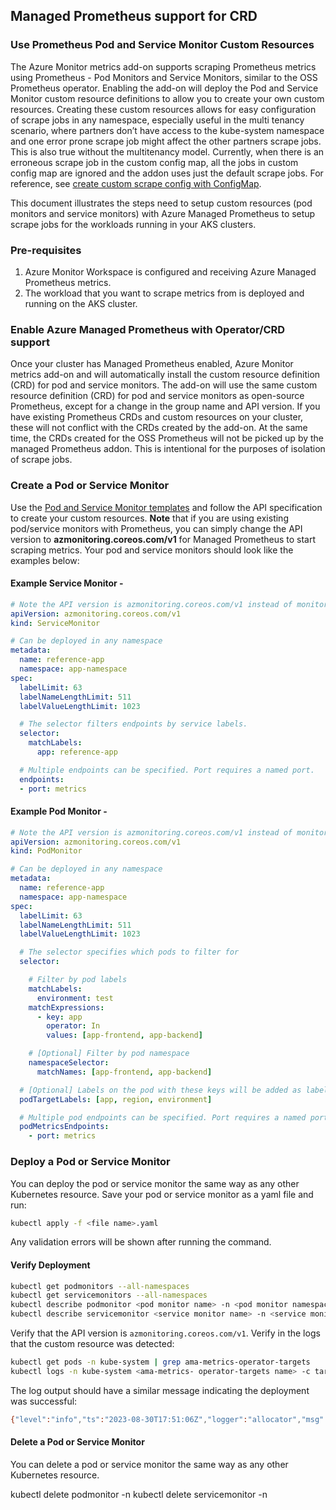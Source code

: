 ## Managed Prometheus support for CRD

### Use Prometheus Pod and Service Monitor Custom Resources
The Azure Monitor metrics add-on supports scraping Prometheus metrics using Prometheus - Pod Monitors and Service Monitors, similar to the OSS Prometheus operator. Enabling the add-on will deploy the Pod and Service Monitor custom resource definitions to allow you to create your own custom resources.
Creating these custom resources allows for easy configuration of scrape jobs in any namespace, especially useful in the multi tenancy scenario, where partners don’t have access to the kube-system namespace and one error prone scrape job might affect the other partners scrape jobs. This is also true without the multitenancy model. Currently, when there is an erroneous scrape job in the custom config map, all the jobs in custom config map are ignored and the addon uses just the default scrape jobs. For reference, see [create custom scrape config with ConfigMap](https://learn.microsoft.com/azure/azure-monitor/containers/prometheus-metrics-scrape-validate#create-prometheus-configuration-file).

This document illustrates the steps need to setup custom resources (pod monitors and service monitors) with Azure Managed Prometheus to setup scrape jobs for the workloads running in your AKS clusters. 

### Pre-requisites
1.	Azure Monitor Workspace is configured and receiving Azure Managed Prometheus metrics.
2.	The workload that you want to scrape metrics from is deployed and running on the AKS cluster.

### Enable Azure Managed Prometheus with Operator/CRD support
Once your cluster has Managed Prometheus enabled, Azure Monitor metrics add-on and will automatically install the custom resource definition (CRD) for pod and service monitors. The add-on will use the same custom resource definition (CRD) for pod and service monitors as open-source Prometheus, except for a change in the group name and API version. If you have existing Prometheus CRDs and custom resources on your cluster, these will not conflict with the CRDs created by the add-on.
At the same time, the CRDs created for the OSS Prometheus will not be picked up by the managed Prometheus addon. This is intentional for the purposes of isolation of scrape jobs.

### Create a Pod or Service Monitor
Use the [Pod and Service Monitor templates](https://github.com/Azure/prometheus-collector/tree/main/otelcollector/customresources) and follow the API specification to create your custom resources. **Note** that if you are using existing pod/service monitors with Prometheus, you can simply change the API version to **azmonitoring.coreos.com/v1** for Managed Prometheus to start scraping metrics.
Your pod and service monitors should look like the examples below:

#### Example Service Monitor - 
```yaml
# Note the API version is azmonitoring.coreos.com/v1 instead of monitoring.coreos.com/v1
apiVersion: azmonitoring.coreos.com/v1
kind: ServiceMonitor

# Can be deployed in any namespace
metadata:
  name: reference-app
  namespace: app-namespace
spec:
  labelLimit: 63
  labelNameLengthLimit: 511
  labelValueLengthLimit: 1023

  # The selector filters endpoints by service labels.
  selector:
    matchLabels:
      app: reference-app

  # Multiple endpoints can be specified. Port requires a named port.
  endpoints:
  - port: metrics
```

#### Example Pod Monitor -

```yaml
# Note the API version is azmonitoring.coreos.com/v1 instead of monitoring.coreos.com/v1
apiVersion: azmonitoring.coreos.com/v1
kind: PodMonitor

# Can be deployed in any namespace
metadata:
  name: reference-app
  namespace: app-namespace
spec:
  labelLimit: 63
  labelNameLengthLimit: 511
  labelValueLengthLimit: 1023

  # The selector specifies which pods to filter for
  selector:

    # Filter by pod labels
    matchLabels:
      environment: test
    matchExpressions:
      - key: app
        operator: In
        values: [app-frontend, app-backend]

    # [Optional] Filter by pod namespace
    namespaceSelector:
      matchNames: [app-frontend, app-backend]

  # [Optional] Labels on the pod with these keys will be added as labels to each metric scraped
  podTargetLabels: [app, region, environment]

  # Multiple pod endpoints can be specified. Port requires a named port.
  podMetricsEndpoints:
    - port: metrics
```

### Deploy a Pod or Service Monitor

You can deploy the pod or service monitor the same way as any other Kubernetes resource. Save your pod or service monitor as a yaml file and run:
```bash
kubectl apply -f <file name>.yaml
```
Any validation errors will be shown after running the command.

#### Verify Deployment
```bash
kubectl get podmonitors --all-namespaces
kubectl get servicemonitors --all-namespaces
kubectl describe podmonitor <pod monitor name> -n <pod monitor namespace>
kubectl describe servicemonitor <service monitor name> -n <service monitor namespace>
```

Verify that the API version is `azmonitoring.coreos.com/v1`.
Verify in the logs that the custom resource was detected:

```bash
kubectl get pods -n kube-system | grep ama-metrics-operator-targets
kubectl logs -n kube-system <ama-metrics- operator-targets name> -c targetallocator
```


The log output should have a similar message indicating the deployment was successful:


```bash
{"level":"info","ts":"2023-08-30T17:51:06Z","logger":"allocator","msg":"ScrapeConfig hash is different, updating new scrapeconfig detected for ","source":"EventSourcePrometheusCR"}
```

#### Delete a Pod or Service Monitor
You can delete a pod or service monitor the same way as any other Kubernetes resource. 

kubectl delete podmonitor <podmonitor name> -n <podmonitor namespace>
kubectl delete servicemonitor <servicemonitor name> -n <servicemonitor namespace>

